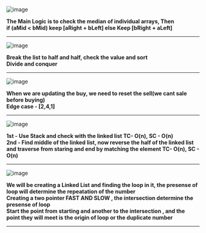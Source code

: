 ![image](https://user-images.githubusercontent.com/97670140/225808612-b7f19d7f-17ed-4571-b744-c5285212fd66.png)

**The Main Logic is to check the median of individual arrays, Then <br>
if (aMid < bMid) keep [aRight + bLeft]
else Keep [bRight + aLeft]**
___

![image](https://user-images.githubusercontent.com/97670140/226080517-ebf70e10-7d77-45c3-9fe4-8b72e39db804.png)

**Break the list to half and half, check the value and sort <br>
Divide and conquer**
___

![image](https://user-images.githubusercontent.com/97670140/227411199-5a172d89-891a-49da-9d2d-307bf03d9e22.png)

**When we are updating the buy, we need to reset the sell(we cant sale before buying) <br>
Edge case - [2,4,1]** 

___

![image](https://user-images.githubusercontent.com/97670140/227421820-0a5c76c1-3185-442b-94dc-4a08607109a7.png)

**1st - Use Stack and check with the linked list  TC- O(n), SC - O(n) <br>
2nd - Find middle of the linked list, now reverse the half of the linked list and traverse from staring and end by matching the element  TC- O(n), SC - O(n)**

___

![image](https://user-images.githubusercontent.com/97670140/227690597-de314f14-0b8e-49c7-bef5-79b527bb6be9.png)

**We will be creating a Linked List and finding the loop in it, the presense of loop will determine the repeatation of the number <br>
Creating a two pointer FAST AND SLOW , the intersection determine the presense of loop <br>
Start the point from starting and another to the intersection , and the point they will meet is the origin of loop or the duplicate number**

____


